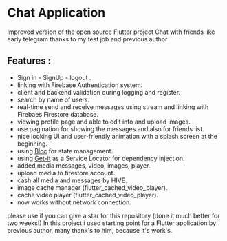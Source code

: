 
# Chat Application

Improved version of the open source Flutter project
Chat with friends like early telegram
thanks to my test job and previous author


## Features : 

- Sign in - SignUp - logout .
- linking with Firebase Authentication system.
- client and backend validation during logging and register.
- search by name of users.
- real-time send and receive messages using stream and linking with Firebaes Firestore database.
- viewing profile page and able to edit info and upload images.
- use pagination for showing the messages and also for friends list.
- nice looking UI and user-friendly animation with a splash screen at the beginning.
- using [Bloc](https://bloclibrary.dev/) for state management.
- using [Get-it](https://pub.dev/packages/get_it) as a Service Locator for dependency injection.
- added media messages, video, images, player.
- upload media to firestore account.
- cash all media and messages by HIVE.
- image cache manager (flutter_cached_video_player).
- cache video player (flutter_cached_video_player).
- now works without network connection.


please use if you can give a star for this repository (done it much better for two weeks!)
In this project i used starting point for a Flutter application by previous author, many thank's to him, because it's work's.
